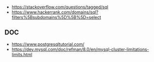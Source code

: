 
- https://stackoverflow.com/questions/tagged/sql
- https://www.hackerrank.com/domains/sql?filters%5Bsubdomains%5D%5B%5D=select

## DOC

- https://www.postgresqltutorial.com/
- https://dev.mysql.com/doc/refman/8.0/en/mysql-cluster-limitations-limits.html

